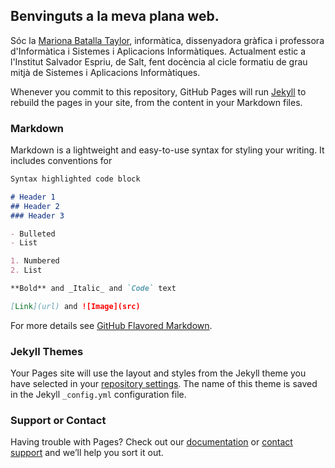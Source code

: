 ## Benvinguts a la meva plana web.

Sóc la [Mariona Batalla Taylor](http://www.linkedin.com/marionabatallataylor), informàtica, dissenyadora gràfica i professora d'Informàtica i Sistemes i Aplicacions Informàtiques. Actualment estic a l'Institut Salvador Espriu, de Salt, fent docència al cicle formatiu de grau mitjà de Sistemes i Aplicacions Informàtiques.

Whenever you commit to this repository, GitHub Pages will run [Jekyll](https://jekyllrb.com/) to rebuild the pages in your site, from the content in your Markdown files.

### Markdown

Markdown is a lightweight and easy-to-use syntax for styling your writing. It includes conventions for

```markdown
Syntax highlighted code block

# Header 1
## Header 2
### Header 3

- Bulleted
- List

1. Numbered
2. List

**Bold** and _Italic_ and `Code` text

[Link](url) and ![Image](src)
```

For more details see [GitHub Flavored Markdown](https://guides.github.com/features/mastering-markdown/).

### Jekyll Themes

Your Pages site will use the layout and styles from the Jekyll theme you have selected in your [repository settings](https://github.com/soclataylor/soclataylor.github.io/settings). The name of this theme is saved in the Jekyll `_config.yml` configuration file.

### Support or Contact

Having trouble with Pages? Check out our [documentation](https://docs.github.com/categories/github-pages-basics/) or [contact support](https://support.github.com/contact) and we’ll help you sort it out.

